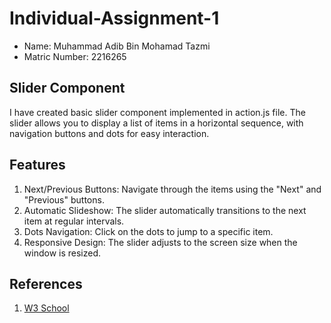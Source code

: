 # Individual-Assignment-1

- Name: Muhammad Adib Bin Mohamad Tazmi
- Matric Number: 2216265 

## Slider Component
I have created basic slider component implemented in action.js file. The slider allows you to display a list of items in a horizontal sequence, with navigation buttons and dots for easy interaction.

## Features
1. Next/Previous Buttons: Navigate through the items using the "Next" and "Previous" buttons.
2. Automatic Slideshow: The slider automatically transitions to the next item at regular intervals.
3. Dots Navigation: Click on the dots to jump to a specific item.
4. Responsive Design: The slider adjusts to the screen size when the window is resized.

## References
1. [W3 School](https://www.w3schools.com/)